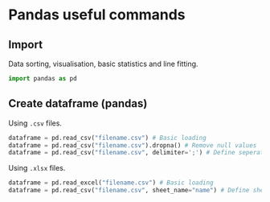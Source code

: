 # Pandas useful commands

## Import
Data sorting, visualisation, basic statistics and line fitting.
```python
import pandas as pd
```

## Create dataframe (pandas)
Using ``.csv`` files.
```python
dataframe = pd.read_csv("filename.csv") # Basic loading
dataframe = pd.read_csv("filename.csv").dropna() # Remove null values
dataframe = pd.read_csv("filename.csv", delimiter=';') # Define seperator
```

Using ``.xlsx`` files.
```python
dataframe = pd.read_excel("filename.csv") # Basic loading
dataframe = pd.read_csv("filename.csv", sheet_name="name") # Define sheet name
```
